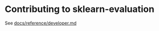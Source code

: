# Contributing to sklearn-evaluation

See [docs/reference/developer.md](docs/reference/developer.md)

